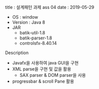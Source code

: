 title : 설계패턴 과제 ass 04
date : 2019-05-29

 - OS		: window 
 - Version : Java 8
 - JAR	
	- batik-util-1.8
	- batik-parser-1.8
	- controlsfx-8.40.14
		
Description 
 - Javafx을 사용하여 java GUI을 구현
 - XML parse을 구현 및 값을 활용
	- SAX parser & DOM parser을 사용 
 - progressbar & scroll Pane 활용 
